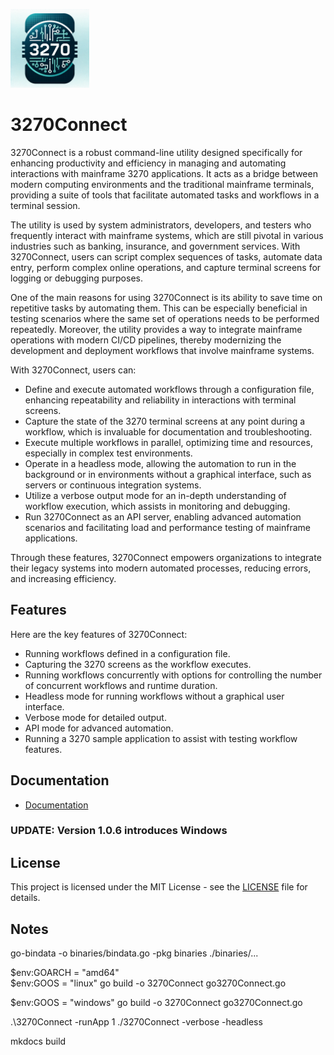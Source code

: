 <p align="left">
  <img src="docs/logo.png" alt="3270.io" width="25%">
</p>

# 3270Connect

3270Connect is a robust command-line utility designed specifically for enhancing productivity and efficiency in managing and automating interactions with mainframe 3270 applications. It acts as a bridge between modern computing environments and the traditional mainframe terminals, providing a suite of tools that facilitate automated tasks and workflows in a terminal session.

The utility is used by system administrators, developers, and testers who frequently interact with mainframe systems, which are still pivotal in various industries such as banking, insurance, and government services. With 3270Connect, users can script complex sequences of tasks, automate data entry, perform complex online operations, and capture terminal screens for logging or debugging purposes.

One of the main reasons for using 3270Connect is its ability to save time on repetitive tasks by automating them. This can be especially beneficial in testing scenarios where the same set of operations needs to be performed repeatedly. Moreover, the utility provides a way to integrate mainframe operations with modern CI/CD pipelines, thereby modernizing the development and deployment workflows that involve mainframe systems.

With 3270Connect, users can:

- Define and execute automated workflows through a configuration file, enhancing repeatability and reliability in interactions with terminal screens.
- Capture the state of the 3270 terminal screens at any point during a workflow, which is invaluable for documentation and troubleshooting.
- Execute multiple workflows in parallel, optimizing time and resources, especially in complex test environments.
- Operate in a headless mode, allowing the automation to run in the background or in environments without a graphical interface, such as servers or continuous integration systems.
- Utilize a verbose output mode for an in-depth understanding of workflow execution, which assists in monitoring and debugging.
- Run 3270Connect as an API server, enabling advanced automation scenarios and facilitating load and performance testing of mainframe applications.

Through these features, 3270Connect empowers organizations to integrate their legacy systems into modern automated processes, reducing errors, and increasing efficiency.

## Features

Here are the key features of 3270Connect:

- Running workflows defined in a configuration file.
- Capturing the 3270 screens as the workflow executes.
- Running workflows concurrently with options for controlling the number of concurrent workflows and runtime duration.
- Headless mode for running workflows without a graphical user interface.
- Verbose mode for detailed output.
- API mode for advanced automation.
- Running a 3270 sample application to assist with testing workflow features.

## Documentation

- [ Documentation](https://3270.io)

### UPDATE: Version 1.0.6 introduces Windows

## License

This project is licensed under the MIT License - see the [LICENSE](LICENSE) file for details.

## Notes

go-bindata -o binaries/bindata.go -pkg binaries ./binaries/...

$env:GOARCH = "amd64"  
$env:GOOS = "linux" 
go build -o 3270Connect go3270Connect.go

$env:GOOS = "windows"
go build -o 3270Connect go3270Connect.go

.\3270Connect -runApp 1
./3270Connect -verbose -headless

mkdocs build